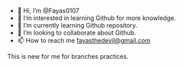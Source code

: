- 👋 Hi, I’m @Fayas0107
- 👀 I’m interested in learning Github for more knowledge.
- 🌱 I’m currently learning Github repository.
- 💞️ I’m looking to collaborate about Github.
- 📫 How to reach me fayasthedevil@gmail.com

<!---
Fayas0107/Fayas0107 is a ✨ special ✨ repository because its `README.md` (this file) appears on your GitHub profile.
You can click the Preview link to take a look at your changes.
--->
This is new for me for branches practices.
